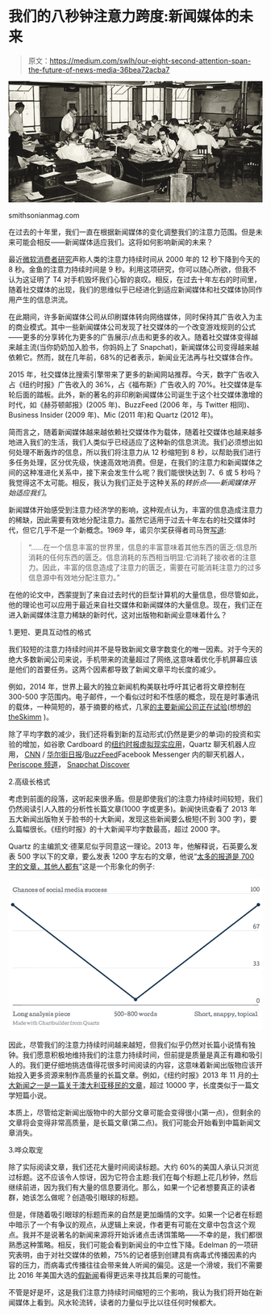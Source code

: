 # 我们的八秒钟注意力跨度:新闻媒体的未来

> 原文：<https://medium.com/swlh/our-eight-second-attention-span-the-future-of-news-media-36bea72acba7>

![](img/f1f98c51cee90a4db57442b0fff809a0.png)

smithsonianmag.com

在过去的十年里，我们一直在根据新闻媒体的变化调整我们的注意力范围。但是未来可能会相反——新闻媒体适应我们。这将如何影响新闻的未来？

最近[微软消费者研究](https://advertising.microsoft.com/en/WWDocs/User/display/cl/researchreport/31966/en/microsoft-attention-spans-research-report.pdf)声称人类的注意力持续时间从 2000 年的 12 秒下降到今天的 8 秒。金鱼的注意力持续时间是 9 秒。利用这项研究，你可以随心所欲，但我不认为这证明了 T4 对手机毁坏我们心智的哀叹。相反，在过去十年左右的时间里，随着社交媒体的出现，我们的思维似乎已经进化到适应新闻媒体和社交媒体协同作用产生的信息洪流。

在此期间，许多新闻媒体公司从印刷媒体转向网络媒体，同时保持其广告收入为主的商业模式。其中一些新闻媒体公司发现了社交媒体的一个改变游戏规则的公式——更多的分享转化为更多的广告展示/点击和更多的收入。随着社交媒体变得越来越主流(当你奶奶加入脸书，你妈妈上了 Snapchat)，新闻媒体公司变得越来越依赖它。然而，就在几年前，68%的记者表示，新闻业无法再与社交媒体合作。

2015 年，社交媒体比搜索引擎带来了更多的新闻网站推荐。今天，数字广告收入占《纽约时报》广告收入的 36%，占《福布斯》广告收入的 70%。社交媒体是车轮后面的踏板。此外，新的著名的非印刷新闻媒体公司诞生于这个社交媒体激增的时代，如《赫芬顿邮报》(2005 年)、BuzzFeed (2006 年，与 Twitter 相同)、Business Insider (2009 年)、Mic (2011 年)和 Quartz (2012 年)。

简而言之，随着新闻媒体越来越依赖社交媒体作为载体，随着社交媒体也越来越多地进入我们的生活，我们人类似乎已经适应了这种新的信息洪流。我们必须想出如何处理不断轰炸的信息，所以我们将注意力从 12 秒缩短到 8 秒，以帮助我们进行多任务处理，区分优先级，快速高效地消费。但是，在我们的注意力和新闻媒体之间的这种准进化关系中，接下来会发生什么呢？我们能很快达到 7、6 或 5 秒吗？我觉得这不太可能。相反，我认为我们正处于这种关系的*转折点——新闻媒体开始适应我们*。

新闻媒体开始感受到注意力经济学的影响，这种观点认为，丰富的信息造成注意力的稀缺，因此需要有效地分配注意力。虽然它适用于过去十年左右的社交媒体时代，但它几乎不是一个新概念。1969 年，诺贝尔奖获得者司马贺[写道](http://zeus.zeit.de/2007/39/simon.pdf):

> “……在一个信息丰富的世界里，信息的丰富意味着其他东西的匮乏:信息所消耗的任何东西的匮乏。信息消耗的东西相当明显:它消耗了接收者的注意力。因此，丰富的信息造成了注意力的匮乏，需要在可能消耗注意力的过多信息源中有效地分配注意力。”

在他的论文中，西蒙提到了来自过去时代的巨型计算机的大量信息，但尽管如此，他的理论也可以应用于最近来自社交媒体和新闻媒体的大量信息。现在，我们正在进入新闻媒体注意力稀缺的新时代，这对出版物和新闻业意味着什么？

1.更短、更具互动性的格式

我们较短的注意力持续时间并不是导致新闻文章字数变化的唯一因素。对于今天的绝大多数新闻公司来说，手机带来的流量超过了网络,这意味着优化手机屏幕应该是他们的首要任务。这两个因素都导致了新闻文章平均长度的减少。

例如，2014 年，世界上最大的独立新闻机构美联社呼吁其记者将文章控制在 300-500 字范围内。电子邮件，一个看似过时和不性感的概念，现在是时事通讯的载体，一种简短的，基于摘要的格式，几家[的主要新闻公司正在试验](http://www.niemanlab.org/2016/11/there-are-at-least-eight-promising-business-models-for-email-newsletters/)(想想[的 theSkimm](http://www.theskimm.com/) )。

除了平均字数的减少，我们还将看到新的互动形式(仍然是更少的单词)的投资和实验的增加，如谷歌 Cardboard 的[纽约时报虚拟现实应用](http://www.nytimes.com/marketing/nytvr/)，Quartz 聊天机器人应用， [CNN](http://cnnpressroom.blogs.cnn.com/2016/04/12/news-gets-personal-with-cnn-for-facebook-messenger/) / [华尔街日报](http://www.messengerchatbots.com/Reviews/wall-street-journal-chat-bot-walkthrough-review.aspx)/[BuzzFeed](https://www.buzzfeed.com/mathonan/meet-buzzbot?utm_term=.weA4v3Vx98#.wb98XyARrz)Facebook Messenger 内的聊天机器人， [Periscope 频道](https://www.periscope.tv/channel/news-us)， [Snapchat Discover](https://support.snapchat.com/en-US/a/discover-how-to)

2.高级长格式

考虑到前面的段落，这听起来很矛盾。但是即使我们的注意力持续时间较短，我们仍然阅读引人入胜的分析性长篇文章(1000 字或更多)。新闻快讯查看了 2013 年五大新闻出版物关于脸书的十大新闻，发现这些新闻要么极短(不到 300 字)，要么篇幅很长。《纽约时报》的十大新闻平均字数最高，超过 2000 字。

Quartz 的主编凯文·德莱尼似乎同意这一理论。2013 年，他解释说，石英要么发表 500 字以下的文章，要么发表 1200 字左右的文章，他说“[太多的报道是 700 字的文章，其他人都有](https://www.journalism.co.uk/news/-smartden-why-quartz-does-not-publish-500-to-800-word-articles/s2/a554444/)”这是一个形象化的例子:

![](img/11bea2ab41765c8bd2d4009ee249693b.png)

因此，尽管我们的注意力持续时间越来越短，但我们似乎仍然对长篇小说情有独钟。我们愿意积极地维持我们的注意力持续时间，但前提是质量是真正有趣和吸引人的。我们更仔细地挑选值得花很多时间阅读的内容，这意味着新闻出版物应该开始投入更多资源来制作高质量的长篇文章。例如，《纽约时报》2013 年 11 月的[十大新闻之一是一篇关于澳大利亚移民的文章](https://www.newswhip.com/2013/12/article-length/)，超过 10000 字，长度类似于一篇文学短篇小说。

本质上，尽管给定新闻出版物中的大部分文章可能会变得很小(第一点)，但剩余的文章将会变得非常高质量，是长篇文章(第二点)。我们可能会开始看到中篇新闻文章消失。

3.哗众取宠

除了实际阅读文章，我们还花大量时间阅读标题。大约 60%的美国人承认只浏览过标题。这不应该令人惊讶，因为它符合主题:我们在每个标题上花几秒钟，然后继续前进，因为我们有大量的信息要消化。那么，如果一个记者想要真正的读者群，她该怎么做呢？创造吸引眼球的标题。

但是，伴随着吸引眼球的标题而来的自然是更加煽情的文字。如果一个记者在标题中暗示了一个有争议的观点，从逻辑上来说，作者更有可能在文章中包含这个观点。我并不是说著名的新闻来源将开始诉诸点击诱饵策略——不幸的是，我们都很熟悉这种策略。相反，我们可能会看到新闻业的中立性下降。Edelman 的一项研究表明，由于对社交媒体的依赖，75%的记者感到创建具有病毒式传播因素的内容的压力，而病毒式传播往往会带来耸人听闻的偏见。这是一个滑坡，我们不需要比 2016 年美国大选的[假新闻](http://venturebeat.com/2016/11/16/google-facebook-twitter-take-steps-to-reduce-hate-speech-and-fake-news-on-their-site/)看得更远来寻找其后果的可能性。

不管是好是坏，这是我们注意力持续时间缩短的三个影响，我认为我们将开始在新闻媒体上看到。风水轮流转，读者的力量似乎比以往任何时候都大。